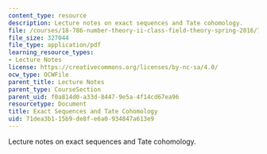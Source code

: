 ```yaml
---
content_type: resource
description: Lecture notes on exact sequences and Tate cohomology.
file: /courses/18-786-number-theory-ii-class-field-theory-spring-2016/71dea3b115b9de8fe6a0934847a613e9_MIT18_786S16_lec6.pdf
file_size: 327044
file_type: application/pdf
learning_resource_types:
- Lecture Notes
license: https://creativecommons.org/licenses/by-nc-sa/4.0/
ocw_type: OCWFile
parent_title: Lecture Notes
parent_type: CourseSection
parent_uid: f0a814d0-a33d-8447-9e5a-4f14cd67ea96
resourcetype: Document
title: Exact Sequences and Tate Cohomology
uid: 71dea3b1-15b9-de8f-e6a0-934847a613e9
---
```

Lecture notes on exact sequences and Tate cohomology.